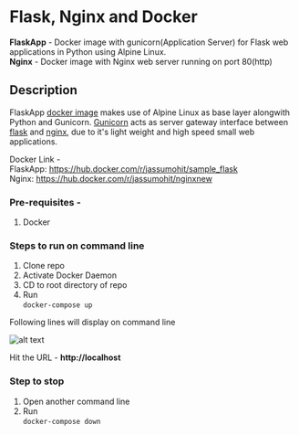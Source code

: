 # Flask, Nginx and Docker

**FlaskApp** - Docker image with gunicorn(Application Server) for Flask web applications in Python using Alpine Linux.  
**Nginx** - Docker image with Nginx web server running on port 80(http)  

## Description  
FlaskApp [docker image](https://hub.docker.com/r/jassumohit/sample_flask) makes use of Alpine Linux as base layer alongwith Python and Gunicorn. [Gunicorn](https://docs.gunicorn.org/en/stable/) acts as server gateway interface
between [flask](https://www.fullstackpython.com/flask.html) and [nginx](https://www.nginx.com/), due to it's light weight and high speed small web applications.  

Docker Link -  
FlaskApp:  https://hub.docker.com/r/jassumohit/sample_flask  
Nginx:  https://hub.docker.com/r/jassumohit/nginxnew  

### Pre-requisites -  
1. Docker

### Steps to run on command line 
1. Clone repo  
2. Activate Docker Daemon  
3. CD to root directory of repo  
4. Run  
`docker-compose up`  

Following lines will display on command line  

![alt text](https://github.com/jassumohit/sample_flask/blob/master/screenshot.JPG?raw=true)  

Hit the URL - **http://localhost**  


### Step to stop  
1. Open another command line  
2. Run  
`docker-compose down`
